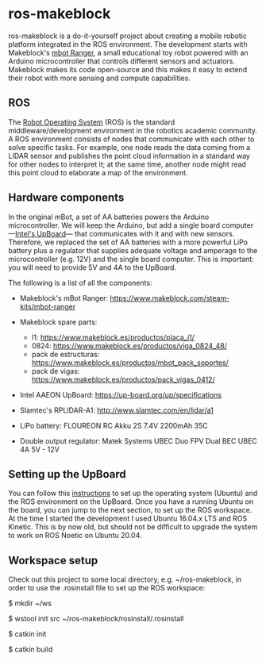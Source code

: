 # ros-makeblock #

ros-makeblock is a do-it-yourself project about creating a mobile robotic platform integrated in the ROS environment. The development starts with Makeblock's [mbot Ranger](https://www.makeblock.com/steam-kits/mbot-ranger), a small educational toy robot powered with an Arduino microcontroller that controls different sensors and actuators. Makeblock makes its code open-source and this makes it easy to extend their robot with more sensing and compute capabilities.


## ROS ##

The [Robot Operating System](https://www.ros.org/) (ROS) is the standard middleware/development environment in the robotics academic community. A ROS environment consists of nodes that communicate with each other to solve specific tasks. For example, one node reads the data coming from a LIDAR sensor and publishes the point cloud information in a standard way for other nodes to interpret it; at the same time, another node might read this point cloud to elaborate a map of the environment.

## Hardware components ##

In the original mBot, a set of AA batteries powers the Arduino microcontroller. We will keep the Arduino, but add a single board computer —[Intel's UpBoard](https://up-board.org/up/specifications)— that communicates with it and with new sensors. Therefore, we replaced the set of AA batteries with a more powerful LiPo battery plus a regulator that supplies adequate voltage and amperage to the microcontroller (e.g. 12V) and the single board computer. This is important: you will need to provide 5V and 4A to the UpBoard.

The following is a list of all the components:

* Makeblock's mBot Ranger: https://www.makeblock.com/steam-kits/mbot-ranger
* Makeblock spare parts:
  * l1: https://www.makeblock.es/productos/placa_i1/
  * 0824: https://www.makeblock.es/productos/viga_0824_48/
  * pack de estructuras: https://www.makeblock.es/productos/mbot_pack_soportes/
  * pack de vigas: https://www.makeblock.es/productos/pack_vigas_0412/

* Intel AAEON UpBoard: https://up-board.org/up/specifications
* Slamtec's RPLIDAR-A1: http://www.slamtec.com/en/lidar/a1
* LiPo battery: FLOUREON RC Akku 2S 7.4V 2200mAh 35C
* Double output regulator: Matek Systems UBEC Duo FPV Dual BEC UBEC 4A 5V - 12V


## Setting up the UpBoard

You can follow this [instructions](https://idorobotics.com/2016/10/31/getting-started-with-the-intel-realsense-robotics-development-kit-rdk/) to set up the operating system (Ubuntu) and the ROS environment on the UpBoard. Once you have a running Ubuntu on the board, you can jump to the next section, to set up the ROS workspace. At the time I started the development I used Ubuntu 16.04.x LTS and ROS Kinetic. This is by now old, but should not be difficult to upgrade the system to work on ROS Noetic on Ubuntu 20.04.

## Workspace setup

Check out this project to some local directory, e.g. ~/ros-makeblock, in order to use the .rosinstall file to set up the ROS workspace:

$ mkdir ~/ws

$ wstool init src  ~/ros-makeblock/rosinstall/.rosinstall 

$ catkin init

$ catkin build
